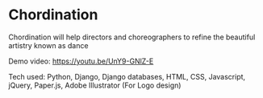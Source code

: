 # Chordination
Chordination will help directors and choreographers to refine the beautiful artistry known as dance


Demo video: https://youtu.be/UnY9-GNlZ-E

Tech used: Python, Django, Django databases, HTML, CSS, Javascript, jQuery, Paper.js, Adobe Illustrator (For Logo design)
